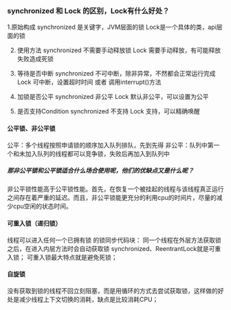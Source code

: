 ### synchronized 和 Lock 的区别，Lock有什么好处？
1.原始构成 
synchronized 是关键字，JVM层面的锁
Lock是一个具体的类，api层面的锁

2. 使用方法
synchronized 不需要手动释放锁
Lock 需要手动释放，有可能释放失败造成死锁

3. 等待是否中断
synchronized 不可中断，除非异常，不然都会正常运行完成
Lock 可中断，设置超时时间 或者 调用interrupt()方法

4. 加锁是否公平
synchronized 非公平
Lock 默认非公平，可以设置为公平

5. 是否支持Condition
synchronized 不支持
Lock 支持，可以精确唤醒


#### 公平锁、非公平锁
公平：多个线程按照申请锁的顺序加入队列排队，先到先得
非公平：队列中第一个和未加入队列的线程都可以竞争锁，失败后再加入到队列中

##### 那非公平锁和公平锁适合什么场合使用呢，他们的优缺点又是什么呢？
非公平锁性能高于公平锁性能。首先，在恢复一个被挂起的线程与该线程真正运行之间存在着严重的延迟。而且，非公平锁能更充分的利用cpu的时间片，尽量的减少cpu空闲的状态时间。

#### 可重入锁（递归锁）
线程可以进入任何一个已拥有锁 的锁同步代码块：
同一个线程在外层方法获取锁之后，在进入内层方法时会自动获取锁
synchronized、ReentrantLock就是可重入锁；
可重入锁最大特点就是避免死锁；

#### 自旋锁
没有获取到锁的线程不回立刻阻塞，而是用循环的方式去尝试获取锁，这样做的好处是减少线程上下文切换的消耗，缺点是比较消耗CPU；

